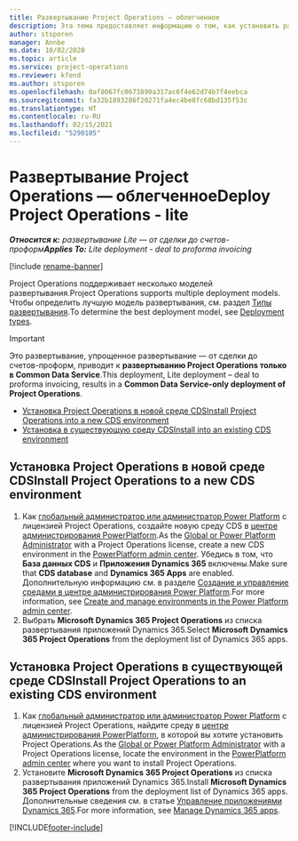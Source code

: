 ```yaml
---
title: Развертывание Project Operations — облегченное
description: Эта тема предоставляет информацию о том, как установить развертывание Project Operations Lite — от сделки до счетов-проформ.
author: stsporen
manager: Annbe
ms.date: 10/02/2020
ms.topic: article
ms.service: project-operations
ms.reviewer: kfend
ms.author: stsporen
ms.openlocfilehash: 0af8067fc0673890a317ac6f4e62d74b7f4eebca
ms.sourcegitcommit: fa32b1893286f20271fa4ec4be8fc68bd135f53c
ms.translationtype: HT
ms.contentlocale: ru-RU
ms.lasthandoff: 02/15/2021
ms.locfileid: "5290105"
---
```

# <a name="deploy-project-operations---lite"></a><span data-ttu-id="d7c92-103">Развертывание Project Operations — облегченное</span><span class="sxs-lookup"><span data-stu-id="d7c92-103">Deploy Project Operations - lite</span></span>

<span data-ttu-id="d7c92-104">_**Относится к:** развертывание Lite — от сделки до счетов-проформ_</span><span class="sxs-lookup"><span data-stu-id="d7c92-104">_**Applies To:** Lite deployment - deal to proforma invoicing_</span></span>

[!include [rename-banner](~/includes/cc-data-platform-banner.md)]

<span data-ttu-id="d7c92-105">Project Operations поддерживает несколько моделей развертывания.</span><span class="sxs-lookup"><span data-stu-id="d7c92-105">Project Operations supports multiple deployment models.</span></span> <span data-ttu-id="d7c92-106">Чтобы определить лучшую модель развертывания, см. раздел [Типы развертывания](determine-deployment-type.md).</span><span class="sxs-lookup"><span data-stu-id="d7c92-106">To determine the best deployment model, see [Deployment types](determine-deployment-type.md).</span></span>


> [!IMPORTANT]
> <span data-ttu-id="d7c92-107">Это развертывание, упрощенное развертывание — от сделки до счетов-проформ, приводит к **развертыванию Project Operations только в Common Data Service**.</span><span class="sxs-lookup"><span data-stu-id="d7c92-107">This deployment, Lite deployment – deal to proforma invoicing, results in a **Common Data Service-only deployment of Project Operations**.</span></span>

- [<span data-ttu-id="d7c92-108">Установка Project Operations в новой среде CDS</span><span class="sxs-lookup"><span data-stu-id="d7c92-108">Install Project Operations into a new CDS environment</span></span>](#new)
- [<span data-ttu-id="d7c92-109">Установка в существующую среду CDS</span><span class="sxs-lookup"><span data-stu-id="d7c92-109">Install into an existing CDS environment</span></span>](#existing)



## <a name="install-project-operations-to-a-new-cds-environment"></a><a name="new"></a><span data-ttu-id="d7c92-110">Установка Project Operations в новой среде CDS</span><span class="sxs-lookup"><span data-stu-id="d7c92-110">Install Project Operations to a new CDS environment</span></span>

1. <span data-ttu-id="d7c92-111">Как [глобальный администратор или администратор Power Platform](https://docs.microsoft.com/power-platform/admin/global-service-administrators-can-administer-without-license) с лицензией Project Operations, создайте новую среду CDS в [центре администрирования PowerPlatform](https://admin.powerplatform.com).</span><span class="sxs-lookup"><span data-stu-id="d7c92-111">As the [Global or Power Platform Administrator](https://docs.microsoft.com/power-platform/admin/global-service-administrators-can-administer-without-license) with a Project Operations license, create a new CDS environment in the [PowerPlatform admin center](https://admin.powerplatform.com).</span></span> <span data-ttu-id="d7c92-112">Убедись в том, что **База данных CDS** и **Приложения Dynamics 365** включены.</span><span class="sxs-lookup"><span data-stu-id="d7c92-112">Make sure that **CDS database** and **Dynamics 365 Apps** are enabled.</span></span> <span data-ttu-id="d7c92-113">Дополнительную информацию см. в разделе [Создание и управление средами в центре администрирования Power Platform](https://docs.microsoft.com/power-platform/admin/create-environment#create-an-environment-in-the-power-platform-admin-center).</span><span class="sxs-lookup"><span data-stu-id="d7c92-113">For more information, see [Create and manage environments in the Power Platform admin center](https://docs.microsoft.com/power-platform/admin/create-environment#create-an-environment-in-the-power-platform-admin-center).</span></span>
2. <span data-ttu-id="d7c92-114">Выбрать **Microsoft Dynamics 365 Project Operations** из списка развертывания приложений Dynamics 365.</span><span class="sxs-lookup"><span data-stu-id="d7c92-114">Select **Microsoft Dynamics 365 Project Operations** from the deployment list of Dynamics 365 apps.</span></span>


## <a name="install-project-operations-to-an-existing-cds-environment"></a><a name="existing"></a><span data-ttu-id="d7c92-115">Установка Project Operations в существующей среде CDS</span><span class="sxs-lookup"><span data-stu-id="d7c92-115">Install Project Operations to an existing CDS environment</span></span>

1. <span data-ttu-id="d7c92-116">Как [глобальный администратор или администратор Power Platform](https://docs.microsoft.com/power-platform/admin/global-service-administrators-can-administer-without-license) с лицензией Project Operations, найдите среду в [центре администрирования PowerPlatform](https://admin.powerplatform.com), в которой вы хотите установить Project Operations.</span><span class="sxs-lookup"><span data-stu-id="d7c92-116">As the [Global or Power Platform Administrator](https://docs.microsoft.com/power-platform/admin/global-service-administrators-can-administer-without-license) with a Project Operations license, locate the environment in the [PowerPlatform admin center](https://admin.powerplatform.com) where you want to install Project Operations.</span></span>
2. <span data-ttu-id="d7c92-117">Установите **Microsoft Dynamics 365 Project Operations** из списка развертывания приложений Dynamics 365.</span><span class="sxs-lookup"><span data-stu-id="d7c92-117">Install **Microsoft Dynamics 365 Project Operations** from the deployment list of Dynamics 365 apps.</span></span> <span data-ttu-id="d7c92-118">Дополнительные сведения см. в статье [Управление приложениями Dynamics 365](https://docs.microsoft.com/power-platform/admin/manage-apps).</span><span class="sxs-lookup"><span data-stu-id="d7c92-118">For more information, see [Manage Dynamics 365 apps](https://docs.microsoft.com/power-platform/admin/manage-apps).</span></span>




[!INCLUDE[footer-include](../includes/footer-banner.md)]